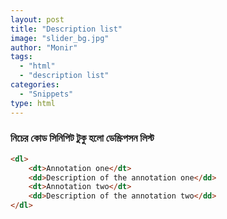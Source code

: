 ```yaml
---
layout: post
title: "Description list"
image: "slider_bg.jpg"
author: "Monir"
tags:
  - "html"
  - "description list"
categories:
  - "Snippets"
type: html  
---
```


### নিচের কোড সিনিপিট টুকু হলো ডেস্ক্রিপসন লিস্ট

```html
<dl>
	<dt>Annotation one</dt>
	<dd>Description of the annotation one</dd>
	<dt>Annotation two</dt>
	<dd>Description of the annotation two</dd>
</dl>
```
